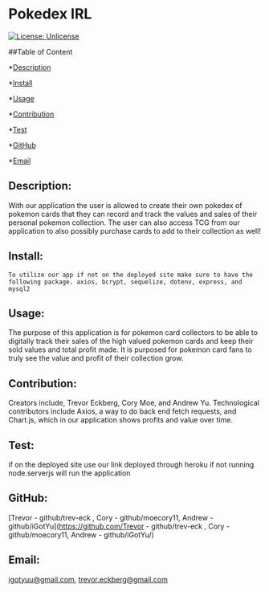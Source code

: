 
 
# Pokedex IRL

[![License: Unlicense](https://img.shields.io/badge/License-Unlicense-yellow.svg)](https://opensource.org/licenses/Unlicense)

##Table of Content

*[Description](#description)

*[Install](#install)

*[Usage](#usage)

*[Contribution](#contribution)

*[Test](#test)

*[GitHub](#github)

*[Email](#email)

## Description: 
With our application the user is allowed to create their own pokedex of pokemon cards that they can record and track the values and sales of their personal pokemon collection. The user can also access TCG from our application to also possibly purchase cards to add to their collection as well!

## Install:

```
To utilize our app if not on the deployed site make sure to have the following package. axios, bcrypt, sequelize, dotenv, express, and mysql2
```

## Usage:
The purpose of this application is for pokemon card collectors to be able to digitally track their sales of the high valued pokemon cards and keep their sold values and total profit made. It is purposed for pokemon card fans to truly see the value and profit of their collection grow.

## Contribution:
Creators include, Trevor Eckberg, Cory Moe, and Andrew Yu. Technological contributors include Axios, a way to do back end fetch requests, and Chart.js, which in our application shows profits and value over time. 

## Test:
if on the deployed site use our link deployed through heroku if not running node.serverjs  will run the application 

## GitHub:
[Trevor - github/trev-eck , Cory - github/moecory11, Andrew - github/iGotYu](https://github.com/Trevor - github/trev-eck , Cory - github/moecory11, Andrew - github/iGotYu/)

## Email:
[igotyuu@gmail.com](mailto:igotyuu@gmail.com), [trevor.eckberg@gmail.com](mailto:trevor.eckberg@gmail.com)

